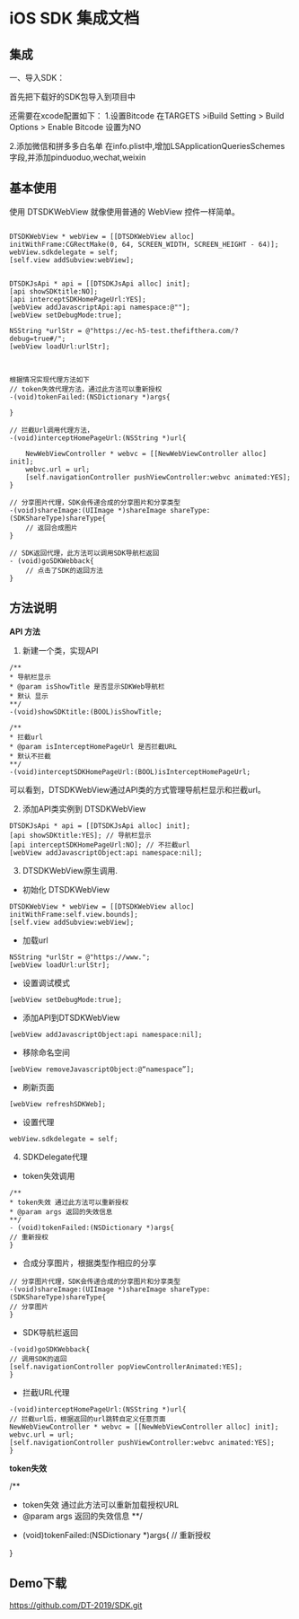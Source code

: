 # iOS SDK 集成文档

## 集成

一、导入SDK：

首先把下载好的SDK包导入到项目中

还需要在xcode配置如下：
1.设置Bitcode
在TARGETS  >iBuild Setting > Build Options > Enable Bitcode 设置为NO

2.添加微信和拼多多白名单
在info.plist中,增加LSApplicationQueriesSchemes字段,并添加pinduoduo,wechat,weixin


## 基本使用

使用 DTSDKWebView 就像使用普通的 WebView 控件一样简单。
```

DTSDKWebView * webView = [[DTSDKWebView alloc] initWithFrame:CGRectMake(0, 64, SCREEN_WIDTH, SCREEN_HEIGHT - 64)];
webView.sdkdelegate = self;
[self.view addSubview:webView];


DTSDKJsApi * api = [[DTSDKJsApi alloc] init];
[api showSDKtitle:NO]; 
[api interceptSDKHomePageUrl:YES]; 
[webView addJavascriptApi:api namespace:@""];
[webView setDebugMode:true];

NSString *urlStr = @"https://ec-h5-test.thefifthera.com/?debug=true#/";
[webView loadUrl:urlStr];



根据情况实现代理方法如下
// token失效代理方法，通过此方法可以重新授权
-(void)tokenFailed:(NSDictionary *)args{

}

// 拦截Url调用代理方法，
-(void)interceptHomePageUrl:(NSString *)url{

    NewWebViewController * webvc = [[NewWebViewController alloc] init];
    webvc.url = url;
    [self.navigationController pushViewController:webvc animated:YES];
}

// 分享图片代理，SDK会传递合成的分享图片和分享类型
-(void)shareImage:(UIImage *)shareImage shareType:(SDKShareType)shareType{
    // 返回合成图片
}

// SDK返回代理，此方法可以调用SDK导航栏返回
- (void)goSDKWebback{
    // 点击了SDK的返回方法
}

```


## 方法说明

**API 方法**

1. 新建一个类，实现API 

```
/**
* 导航栏显示
* @param isShowTitle 是否显示SDKWeb导航栏
* 默认 显示
**/
-(void)showSDKtitle:(BOOL)isShowTitle;

/**
* 拦截url
* @param isInterceptHomePageUrl 是否拦截URL
* 默认不拦截
**/
-(void)interceptSDKHomePageUrl:(BOOL)isInterceptHomePageUrl;
```
可以看到，DTSDKWebView通过API类的方式管理导航栏显示和拦截url。


2. 添加API类实例到 DTSDKWebView 

```
DTSDKJsApi * api = [[DTSDKJsApi alloc] init];
[api showSDKtitle:YES]; // 导航栏显示
[api interceptSDKHomePageUrl:NO]; // 不拦截url
[webView addJavascriptObject:api namespace:nil];
```

3. DTSDKWebView原生调用.

- 初始化 DTSDKWebView
```
DTSDKWebView * webView = [[DTSDKWebView alloc] initWithFrame:self.view.bounds];
[self.view addSubview:webView];
```

- 加载url
```
NSString *urlStr = @"https://www.";
[webView loadUrl:urlStr];
```

- 设置调试模式
```
[webView setDebugMode:true];
```

- 添加API到DTSDKWebView
```
[webView addJavascriptObject:api namespace:nil];
```

- 移除命名空间
```
[webView removeJavascriptObject:@“namespace”];
```


- 刷新页面
```
[webView refreshSDKWeb];
```

- 设置代理
```
webView.sdkdelegate = self;
```

4. SDKDelegate代理

- token失效调用
```
/**
* token失效 通过此方法可以重新授权
* @param args 返回的失效信息
**/
- (void)tokenFailed:(NSDictionary *)args{
// 重新授权
}
```


- 合成分享图片，根据类型作相应的分享
```
// 分享图片代理，SDK会传递合成的分享图片和分享类型
-(void)shareImage:(UIImage *)shareImage shareType:(SDKShareType)shareType{
// 分享图片
}
```

- SDK导航栏返回
```
-(void)goSDKWebback{
// 调用SDK的返回
[self.navigationController popViewControllerAnimated:YES];
}
```

- 拦截URL代理
```
-(void)interceptHomePageUrl:(NSString *)url{
// 拦截url后，根据返回的url跳转自定义任意页面
NewWebViewController * webvc = [[NewWebViewController alloc] init];
webvc.url = url;
[self.navigationController pushViewController:webvc animated:YES];
}
```

**token失效**

/**
* token失效 通过此方法可以重新加载授权URL
* @param args 返回的失效信息
**/
- (void)tokenFailed:(NSDictionary *)args{
    // 重新授权
    
}


## Demo下载

https://github.com/DT-2019/SDK.git
